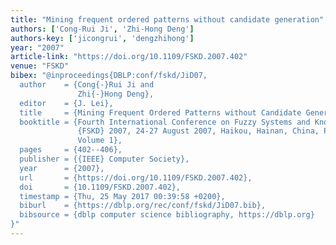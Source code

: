 ```yaml
---
title: "Mining frequent ordered patterns without candidate generation"
authors: ['Cong-Rui Ji', 'Zhi-Hong Deng']
authors-key: ['jicongrui', 'dengzhihong']
year: "2007"
article-link: "https://doi.org/10.1109/FSKD.2007.402"
venue: "FSKD"
bibex: "@inproceedings{DBLP:conf/fskd/JiD07,
  author    = {Cong{-}Rui Ji and
               Zhi{-}Hong Deng},
  editor    = {J. Lei},
  title     = {Mining Frequent Ordered Patterns without Candidate Generation},
  booktitle = {Fourth International Conference on Fuzzy Systems and Knowledge Discovery,
               {FSKD} 2007, 24-27 August 2007, Haikou, Hainan, China, Proceedings,
               Volume 1},
  pages     = {402--406},
  publisher = {{IEEE} Computer Society},
  year      = {2007},
  url       = {https://doi.org/10.1109/FSKD.2007.402},
  doi       = {10.1109/FSKD.2007.402},
  timestamp = {Thu, 25 May 2017 00:39:58 +0200},
  biburl    = {https://dblp.org/rec/conf/fskd/JiD07.bib},
  bibsource = {dblp computer science bibliography, https://dblp.org}
}"
---
```

